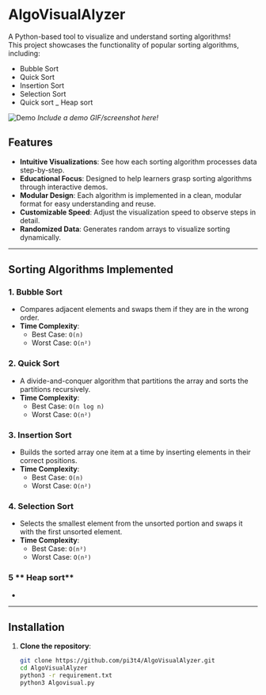 # AlgoVisualAlyzer  

A Python-based tool to visualize and understand sorting algorithms!  
This project showcases the functionality of popular sorting algorithms, including:  
- Bubble Sort  
- Quick Sort  
- Insertion Sort  
- Selection Sort  
- Quick sort
_ Heap sort

![Demo](demo.gif) *Include a demo GIF/screenshot here!*

## Features  
- **Intuitive Visualizations**: See how each sorting algorithm processes data step-by-step.  
- **Educational Focus**: Designed to help learners grasp sorting algorithms through interactive demos.  
- **Modular Design**: Each algorithm is implemented in a clean, modular format for easy understanding and reuse.  
- **Customizable Speed**: Adjust the visualization speed to observe steps in detail.  
- **Randomized Data**: Generates random arrays to visualize sorting dynamically.  

---

## Sorting Algorithms Implemented  

### 1. **Bubble Sort**  
   - Compares adjacent elements and swaps them if they are in the wrong order.  
   - **Time Complexity**:  
     - Best Case: `O(n)`  
     - Worst Case: `O(n²)`  

### 2. **Quick Sort**  
   - A divide-and-conquer algorithm that partitions the array and sorts the partitions recursively.  
   - **Time Complexity**:  
     - Best Case: `O(n log n)`  
     - Worst Case: `O(n²)`  

### 3. **Insertion Sort**  
   - Builds the sorted array one item at a time by inserting elements in their correct positions.  
   - **Time Complexity**:  
     - Best Case: `O(n)`  
     - Worst Case: `O(n²)`  

### 4. **Selection Sort**  
   - Selects the smallest element from the unsorted portion and swaps it with the first unsorted element.  
   - **Time Complexity**:  
     - Best Case: `O(n²)`  
     - Worst Case: `O(n²)`  
### 5 ** Heap sort**
   - 


---

## Installation  

1. **Clone the repository**:  
   ```bash  
   git clone https://github.com/pi3t4/AlgoVisualAlyzer.git  
   cd AlgoVisualAlyzer  
   python3 -r requirement.txt
   python3 Algovisual.py
